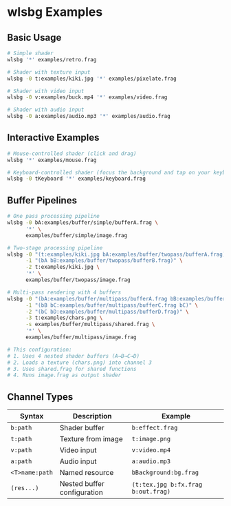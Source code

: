 # wlsbg Examples

## Basic Usage

```bash
# Simple shader
wlsbg '*' examples/retro.frag

# Shader with texture input
wlsbg -0 t:examples/kiki.jpg '*' examples/pixelate.frag

# Shader with video input
wlsbg -0 v:examples/buck.mp4 '*' examples/video.frag

# Shader with audio input
wlsbg -0 a:examples/audio.mp3 '*' examples/audio.frag
```

## Interactive Examples

```bash
# Mouse-controlled shader (click and drag)
wlsbg '*' examples/mouse.frag
```

```bash
# Keyboard-controlled shader (focus the background and tap on your keyboard)
wlsbg -0 tKeyboard '*' examples/keyboard.frag
```

## Buffer Pipelines

```bash
# One pass processing pipeline
wlsbg -0 bA:examples/buffer/simple/bufferA.frag \
      '*' \
      examples/buffer/simple/image.frag
```

```bash
# Two-stage processing pipeline
wlsbg -0 "(t:examples/kiki.jpg bA:examples/buffer/twopass/bufferA.frag)" \
      -1 "(bA bB:examples/buffer/twopass/bufferB.frag)" \
      -2 t:examples/kiki.jpg \
      '*' \
      examples/buffer/twopass/image.frag
```

```bash
# Multi-pass rendering with 4 buffers
wlsbg -0 "(bA:examples/buffer/multipass/bufferA.frag bB:examples/buffer/multipass/bufferB.frag bB)" \
      -1 "(bB bC:examples/buffer/multipass/bufferC.frag bC)" \
      -2 "(bC bD:examples/buffer/multipass/bufferD.frag)" \
      -3 t:examples/chars.png \
      -s examples/buffer/multipass/shared.frag \
      '*' \
      examples/buffer/multipass/image.frag

# This configuration:
# 1. Uses 4 nested shader buffers (A→B→C→D)
# 2. Loads a texture (chars.png) into channel 3
# 3. Uses shared.frag for shared functions
# 4. Runs image.frag as output shader
```

## Channel Types

| Syntax         | Description                 | Example                            |
| -------------- | --------------------------- | ---------------------------------- |
| `b:path`       | Shader buffer               | `b:effect.frag`                    |
| `t:path`       | Texture from image          | `t:image.png`                      |
| `v:path`       | Video input                 | `v:video.mp4`                      |
| `a:path`       | Audio input                 | `a:audio.mp3`                      |
| `<T>name:path` | Named resource              | `bBackground:bg.frag`              |
| `(res...)`     | Nested buffer configuration | `(t:tex.jpg b:fx.frag b:out.frag)` |
